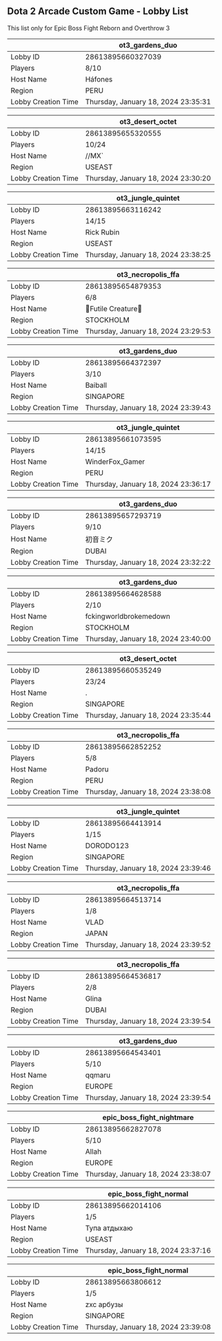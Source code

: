 ## Dota 2 Arcade Custom Game - Lobby List

This list only for Epic Boss Fight Reborn and Overthrow 3

|  | ot3_gardens_duo |
| ------ | ------ |
| Lobby ID | 28613895660327039 |
| Players | 8/10 |
| Host Name | Háfones |
| Region | PERU |
| Lobby Creation Time | Thursday, January 18, 2024 23:35:31 |


|  | ot3_desert_octet |
| ------ | ------ |
| Lobby ID | 28613895655320555 |
| Players | 10/24 |
| Host Name | //MX` |
| Region | USEAST |
| Lobby Creation Time | Thursday, January 18, 2024 23:30:20 |


|  | ot3_jungle_quintet |
| ------ | ------ |
| Lobby ID | 28613895663116242 |
| Players | 14/15 |
| Host Name | Rick Rubin |
| Region | USEAST |
| Lobby Creation Time | Thursday, January 18, 2024 23:38:25 |


|  | ot3_necropolis_ffa |
| ------ | ------ |
| Lobby ID | 28613895654879353 |
| Players | 6/8 |
| Host Name | 💜Futile Creature💜 |
| Region | STOCKHOLM |
| Lobby Creation Time | Thursday, January 18, 2024 23:29:53 |


|  | ot3_gardens_duo |
| ------ | ------ |
| Lobby ID | 28613895664372397 |
| Players | 3/10 |
| Host Name | Baiball |
| Region | SINGAPORE |
| Lobby Creation Time | Thursday, January 18, 2024 23:39:43 |


|  | ot3_jungle_quintet |
| ------ | ------ |
| Lobby ID | 28613895661073595 |
| Players | 14/15 |
| Host Name | WinderFox_Gamer |
| Region | PERU |
| Lobby Creation Time | Thursday, January 18, 2024 23:36:17 |


|  | ot3_gardens_duo |
| ------ | ------ |
| Lobby ID | 28613895657293719 |
| Players | 9/10 |
| Host Name | 初音ミク |
| Region | DUBAI |
| Lobby Creation Time | Thursday, January 18, 2024 23:32:22 |


|  | ot3_gardens_duo |
| ------ | ------ |
| Lobby ID | 28613895664628588 |
| Players | 2/10 |
| Host Name | fckingworldbrokemedown |
| Region | STOCKHOLM |
| Lobby Creation Time | Thursday, January 18, 2024 23:40:00 |


|  | ot3_desert_octet |
| ------ | ------ |
| Lobby ID | 28613895660535249 |
| Players | 23/24 |
| Host Name | . |
| Region | SINGAPORE |
| Lobby Creation Time | Thursday, January 18, 2024 23:35:44 |


|  | ot3_necropolis_ffa |
| ------ | ------ |
| Lobby ID | 28613895662852252 |
| Players | 5/8 |
| Host Name | Padoru |
| Region | PERU |
| Lobby Creation Time | Thursday, January 18, 2024 23:38:08 |


|  | ot3_jungle_quintet |
| ------ | ------ |
| Lobby ID | 28613895664413914 |
| Players | 1/15 |
| Host Name | DORODO123 |
| Region | SINGAPORE |
| Lobby Creation Time | Thursday, January 18, 2024 23:39:46 |


|  | ot3_necropolis_ffa |
| ------ | ------ |
| Lobby ID | 28613895664513714 |
| Players | 1/8 |
| Host Name | VLAD |
| Region | JAPAN |
| Lobby Creation Time | Thursday, January 18, 2024 23:39:52 |


|  | ot3_necropolis_ffa |
| ------ | ------ |
| Lobby ID | 28613895664536817 |
| Players | 2/8 |
| Host Name | Glina |
| Region | DUBAI |
| Lobby Creation Time | Thursday, January 18, 2024 23:39:54 |


|  | ot3_gardens_duo |
| ------ | ------ |
| Lobby ID | 28613895664543401 |
| Players | 5/10 |
| Host Name | qqmaru |
| Region | EUROPE |
| Lobby Creation Time | Thursday, January 18, 2024 23:39:54 |


|  | epic_boss_fight_nightmare |
| ------ | ------ |
| Lobby ID | 28613895662827078 |
| Players | 5/10 |
| Host Name | Allah |
| Region | EUROPE |
| Lobby Creation Time | Thursday, January 18, 2024 23:38:07 |


|  | epic_boss_fight_normal |
| ------ | ------ |
| Lobby ID | 28613895662014106 |
| Players | 1/5 |
| Host Name | Тупа атдыхаю |
| Region | USEAST |
| Lobby Creation Time | Thursday, January 18, 2024 23:37:16 |


|  | epic_boss_fight_normal |
| ------ | ------ |
| Lobby ID | 28613895663806612 |
| Players | 1/5 |
| Host Name | zxc арбузы |
| Region | SINGAPORE |
| Lobby Creation Time | Thursday, January 18, 2024 23:39:08 |



